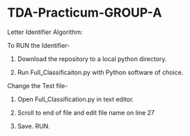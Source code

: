 # TDA-Practicum-GROUP-A
Letter Identifier Algorithm:

To RUN the Identifier-
1. Download the repository to a local python directory. 

2. Run Full_Classificaiton.py with Python software of choice. 

Change the Test file-

1. Open Full_Classification.py in text editor.

2. Scroll to end of file and edit file name on line 27

3. Save. RUN.
